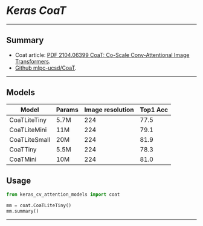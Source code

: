 # ___Keras CoaT___
***

## Summary
  - Coat article: [PDF 2104.06399 CoaT: Co-Scale Conv-Attentional Image Transformers](http://arxiv.org/abs/2104.06399).
  - [Github mlpc-ucsd/CoaT](https://github.com/mlpc-ucsd/CoaT).
***

## Models
| Model         | Params | Image resolution | Top1 Acc |
| ------------- | ------ | ---------------- | -------- |
| CoaTLiteTiny  | 5.7M   | 224              | 77.5     |
| CoaTLiteMini  | 11M    | 224              | 79.1     |
| CoaTLiteSmall | 20M    | 224              | 81.9     |
| CoaTTiny      | 5.5M   | 224              | 78.3     |
| CoaTMini      | 10M    | 224              | 81.0     |
## Usage
  ```py
  from keras_cv_attention_models import coat

  mm = coat.CoaTLiteTiny()
  mm.summary()
  ```
***
